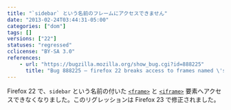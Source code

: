 ```yaml
---
title: "`sidebar` という名前のフレームにアクセスできません"
date: "2013-02-24T03:44:31-05:00"
categories: ["dom"]
tags: []
versions: ["22"]
statuses: "regressed"
cclicense: "BY-SA 3.0"
references:
    - url: "https://bugzilla.mozilla.org/show_bug.cgi?id=888225"
      title: "Bug 888225 – firefox 22 breaks access to frames named \'sidebar\'"
---
```

Firefox 22 で、`sidebar` という名前の付いた [`<frame>`](https://developer.mozilla.org/docs/Web/HTML/Element/frame) と [`<iframe>`](https://developer.mozilla.org/docs/Web/HTML/Element/iframe) 要素へアクセスできなくなりました。このリグレッションは Firefox 23 で修正されました。
